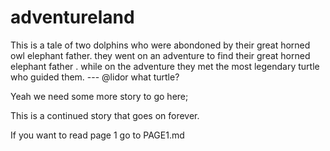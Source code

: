 # adventureland

This is a tale of two dolphins who were abondoned by their great horned owl elephant father. they went on an adventure to find their great horned elephant father .
while on the adventure they met the most legendary turtle who guided them.
 --- @lidor what turtle?

Yeah we need some more story to go here;

This is a continued story that goes on forever.

If you want to read page 1 go to PAGE1.md